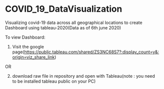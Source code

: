 # COVID_19_DataVisualization
Visualizing covid-19 data across all geographical locations  to create Dashboard using tableau-2020(Data as of 6th june 2020)

To view Dashboard:
1. Visit the google page(https://public.tableau.com/shared/ZS3NC68S7?:display_count=y&:origin=viz_share_link)

OR

2. download raw file in repository and open with Tableau(note : you need to be installed tableau public on your PC)
